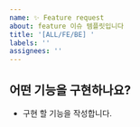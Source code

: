 ```yaml
---
name: ✨ Feature request
about: feature 이슈 템플릿입니다
title: '[ALL/FE/BE] '
labels: ''
assignees: ''
---
```


## 어떤 기능을 구현하나요?

- 구현 할 기능을 작성합니다.
